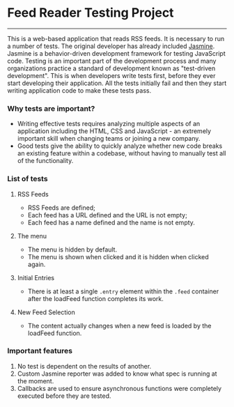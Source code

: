 # Feed Reader Testing Project
-----------------------------

This is a web-based application that reads RSS feeds. It is necessary to run a number of tests. The original developer has already included [Jasmine](http://jasmine.github.io/). Jasmine is a behavior-driven development framework for testing JavaScript code. Testing is an important part of the development process and many organizations practice a standard of development known as "test-driven development". This is when developers write tests first, before they ever start developing their application. All the tests initially fail and then they start writing application code to make these tests pass.


### Why tests are important?

* Writing effective tests requires analyzing multiple aspects of an application including the HTML, CSS and JavaScript - an extremely important skill when changing teams or joining a new company.
* Good tests give the ability to quickly analyze whether new code breaks an existing feature within a codebase, without having to manually test all of the functionality.


### List of tests


1. RSS Feeds
    * RSS Feeds are defined;
    * Each feed has a URL defined and the URL is not empty;
    * Each feed has a name defined and the name is not empty.


2. The menu
    * The menu is hidden by default.
    * The menu is shown when clicked and it is hidden when clicked again.


3. Initial Entries
    * There is at least a single `.entry` element within the `.feed` container after the loadFeed function completes its work.


4. New Feed Selection
    * The content actually changes when a new feed is loaded by the loadFeed function.


### Important features

1. No test is dependent on the results of another.
2. Custom Jasmine reporter was added to know what spec is running at the moment.
3. Callbacks are used to ensure asynchronous functions were completely executed before they are tested.
